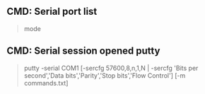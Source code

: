 ## CMD: Serial port list
> mode

## CMD: Serial session opened putty
> putty -serial COM1 [-sercfg 57600,8,n,1,N | -sercfg 'Bits per second','Data bits','Parity','Stop bits','Flow Control'] [-m commands.txt]
